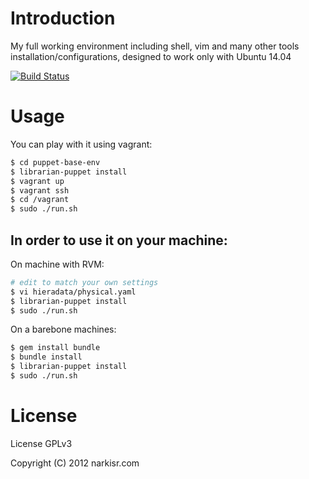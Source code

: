 # Introduction

My full working environment including shell, vim and many other tools installation/configurations, designed to work only with Ubuntu 14.04

[![Build Status](https://travis-ci.org/narkisr/puppet-base-env.png)](https://travis-ci.org/narkisr/puppet-base-env)

# Usage

You can play with it using vagrant:

```bash
$ cd puppet-base-env
$ librarian-puppet install 
$ vagrant up
$ vagrant ssh
$ cd /vagrant
$ sudo ./run.sh
```

## In order to use it on your machine: 

On machine with RVM:

```bash
# edit to match your own settings
$ vi hieradata/physical.yaml
$ librarian-puppet install
$ sudo ./run.sh
```

On a barebone machines:
```bash
$ gem install bundle
$ bundle install 
$ librarian-puppet install
$ sudo ./run.sh
```

# License

License GPLv3

Copyright (C) 2012 narkisr.com
